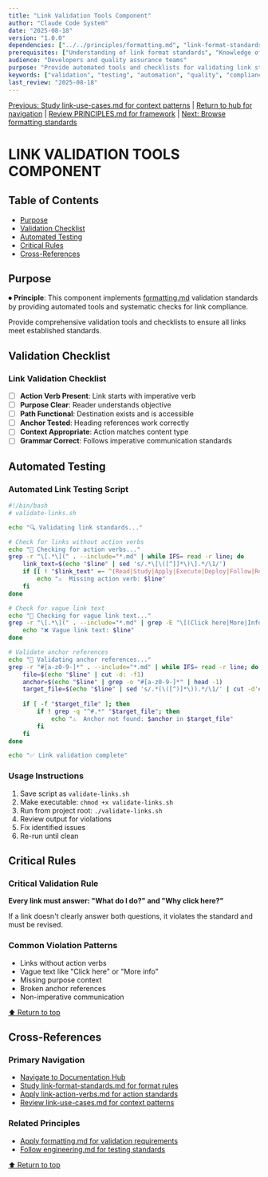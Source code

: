 ```yaml
---
title: "Link Validation Tools Component"
author: "Claude Code System"
date: "2025-08-18"
version: "1.0.0"
dependencies: ["../../principles/formatting.md", "link-format-standards.md"]
prerequisites: ["Understanding of link format standards", "Knowledge of validation principles"]
audience: "Developers and quality assurance teams"
purpose: "Provide automated tools and checklists for validating link standards compliance"
keywords: ["validation", "testing", "automation", "quality", "compliance"]
last_review: "2025-08-18"
---
```


[Previous: Study link-use-cases.md for context patterns](link-use-cases.md) | [Return to hub for navigation](../../index.md) | [Review PRINCIPLES.md for framework](../../PRINCIPLES.md) | [Next: Browse formatting standards](../formatting-standards.md)

# LINK VALIDATION TOOLS COMPONENT

## Table of Contents
- [Purpose](#purpose)
- [Validation Checklist](#validation-checklist)
- [Automated Testing](#automated-testing)
- [Critical Rules](#critical-rules)
- [Cross-References](#cross-references)

## Purpose

⏺ **Principle**: This component implements [formatting.md](../../principles/formatting.md) validation standards by providing automated tools and systematic checks for link compliance.

Provide comprehensive validation tools and checklists to ensure all links meet established standards.

## Validation Checklist

### Link Validation Checklist
- [ ] **Action Verb Present**: Link starts with imperative verb
- [ ] **Purpose Clear**: Reader understands objective
- [ ] **Path Functional**: Destination exists and is accessible
- [ ] **Anchor Tested**: Heading references work correctly
- [ ] **Context Appropriate**: Action matches content type
- [ ] **Grammar Correct**: Follows imperative communication standards

## Automated Testing

### Automated Link Testing Script
```bash
#!/bin/bash
# validate-links.sh

echo "🔍 Validating link standards..."

# Check for links without action verbs
echo "📝 Checking for action verbs..."
grep -r "\[.*\](" . --include="*.md" | while IFS= read -r line; do
    link_text=$(echo "$line" | sed 's/.*\[\([^]]*\)\].*/\1/')
    if [[ ! "$link_text" =~ ^(Read|Study|Apply|Execute|Deploy|Follow|Review|Browse|Navigate|Access|Configure|Implement|Validate|Monitor|Update|Create|Modify) ]]; then
        echo "⚠️  Missing action verb: $line"
    fi
done

# Check for vague link text
echo "📝 Checking for vague link text..."
grep -r "\[.*\](" . --include="*.md" | grep -E "\[(Click here|More|Info|Details|See|Link)\]" | while IFS= read -r line; do
    echo "❌ Vague link text: $line"
done

# Validate anchor references
echo "📝 Validating anchor references..."
grep -r "#[a-z0-9-]*" . --include="*.md" | while IFS= read -r line; do
    file=$(echo "$line" | cut -d: -f1)
    anchor=$(echo "$line" | grep -o "#[a-z0-9-]*" | head -1)
    target_file=$(echo "$line" | sed 's/.*(\([^)]*\)).*/\1/' | cut -d'#' -f1)
    
    if [ -f "$target_file" ]; then
        if ! grep -q "^#.*" "$target_file"; then
            echo "⚠️  Anchor not found: $anchor in $target_file"
        fi
    fi
done

echo "✅ Link validation complete"
```

### Usage Instructions
1. Save script as `validate-links.sh`
2. Make executable: `chmod +x validate-links.sh`
3. Run from project root: `./validate-links.sh`
4. Review output for violations
5. Fix identified issues
6. Re-run until clean

## Critical Rules

### Critical Validation Rule
**Every link must answer: "What do I do?" and "Why click here?"**

If a link doesn't clearly answer both questions, it violates the standard and must be revised.

### Common Violation Patterns
- Links without action verbs
- Vague text like "Click here" or "More info"
- Missing purpose context
- Broken anchor references
- Non-imperative communication

[⬆ Return to top](#link-validation-tools-component)

## Cross-References

### Primary Navigation
- [Navigate to Documentation Hub](../../index.md)
- [Study link-format-standards.md for format rules](link-format-standards.md)
- [Apply link-action-verbs.md for action standards](link-action-verbs.md)
- [Review link-use-cases.md for context patterns](link-use-cases.md)

### Related Principles
- [Apply formatting.md for validation requirements](../../principles/formatting.md)
- [Follow engineering.md for testing standards](../../principles/engineering.md)

[⬆ Return to top](#link-validation-tools-component)